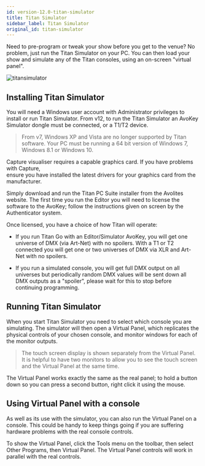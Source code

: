 ```yaml
---
id: version-12.0-titan-simulator
title: Titan Simulator
sidebar_label: Titan Simulator
original_id: titan-simulator
---
```


Need to pre-program or tweak your show before you get to the venue? No
problem, just run the Titan Simulator on your PC. You can then load your
show and simulate any of the Titan consoles, using an on-screen "virtual
panel".

![titansimulator](/docs/images/Titan-Simulator.jpeg)

Installing Titan Simulator
--------------------------

You will need a Windows user account with Administrator privileges to
install or run Titan Simulator. From v12, to run the Titan Simulator an
AvoKey Simulator dongle must be connected, or a T1/T2 device.


> From v7, Windows XP and Vista are no longer supported by Titan software.
> Your PC must be running a 64 bit version of Windows 7, Windows 8.1 or Windows 10.                      

Capture visualiser requires a capable graphics card. If you have problems with Capture,      
ensure you have installed the latest drivers for your graphics card from the manufacturer.

Simply download and run the Titan PC Suite installer from the Avolites
website. The first time you run the Editor you will need to license the
software to the AvoKey; follow the instructions given on screen by the
Authenticator system.

Once licensed, you have a choice of how Titan will operate:

-   If you run Titan Go with an Editor/Simulator AvoKey, you will get
    one universe of DMX (via Art-Net) with no spoilers. With a T1 or T2
    connected you will get one or two universes of DMX via XLR and
    Art-Net with no spoilers.

-   If you run a simulated console, you will get full DMX output on all
    universes but periodically random DMX values will be sent down all
    DMX outputs as a "spoiler", please wait for this to stop before
    continuing programming.

Running Titan Simulator
-----------------------

When you start Titan Simulator you need to select which console you are
simulating. The simulator will then open a Virtual Panel, which
replicates the physical controls of your chosen console, and monitor
windows for each of the monitor outputs.

> The touch screen display is shown separately from the Virtual Panel. It is helpful to have two monitors to allow you to see the touch screen and the Virtual Panel at the same time.

The Virtual Panel works exactly the same as the real panel; to hold a
button down so you can press a second button, right click it using the
mouse.

Using Virtual Panel with a console
----------------------------------

As well as its use with the simulator, you can also run the Virtual
Panel on a console. This could be handy to keep things going if you are
suffering hardware problems with the real console controls.

To show the Virtual Panel, click the Tools menu on the toolbar, then
select Other Programs, then Virtual Panel. The Virtual Panel controls
will work in parallel with the real controls.
